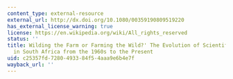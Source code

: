 ```yaml
---
content_type: external-resource
external_url: http://dx.doi.org/10.1080/00359190809519220
has_external_license_warning: true
license: https://en.wikipedia.org/wiki/All_rights_reserved
status: ''
title: Wilding the Farm or Farming the Wild?' The Evolution of Scientific Game Reaching
  in South Africa from the 1960s to the Present
uid: c25357fd-7280-4933-84f5-4aaa9e6b4e7f
wayback_url: ''
---
```

